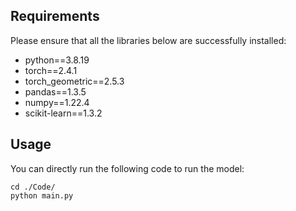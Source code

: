 ## Requirements

Please ensure that all the libraries below are successfully installed:

* python==3.8.19
* torch==2.4.1
* torch_geometric==2.5.3
* pandas==1.3.5
* numpy==1.22.4
* scikit-learn==1.3.2

## Usage

You can directly run the following code to run the model:

```
cd ./Code/
python main.py
```
